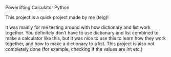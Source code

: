 Powerlifting Calculator Python

This project is a quick project made by me (teig)!

It was mainly for me testing around with how dictionary and list work together. You definitely don't have to use dictionary and list combined to make a calculator like this, but it was nice to use this to learn how they work together, and how to make a dictionary to a list. This project is also not completely done (for example, checking if the values are int etc.)

